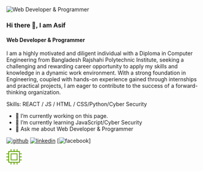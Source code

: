 ![Web Developer & Programmer](https://media.licdn.com/dms/image/v2/D5616AQGqptLICJ0z7g/profile-displaybackgroundimage-shrink_350_1400/profile-displaybackgroundimage-shrink_350_1400/0/1732255943897?e=1737590400&v=beta&t=ZjdTX8ntsoZ_5Caiox9clhnFxdERLol27zI_zutsU5g)
### Hi there 👋, I am Asif
#### Web Developer & Programmer


I am a highly motivated and diligent individual with a Diploma in Computer Engineering from Bangladesh Rajshahi Polytechnic Institute, seeking a challenging and rewarding career opportunity to apply my skills and knowledge in a dynamic work environment. With a strong foundation in Engineering, coupled with hands-on experience gained through internships and practical projects, I am eager to contribute to the success of a forward-thinking organization.

Skills:  REACT / JS / HTML / CSS/Python/Cyber Security

- 🔭 I’m currently working on this page. 
- 🌱 I’m currently learning JavaScript/Cyber Security 
- 💬 Ask me about Web Developer & Programmer 


[<img src='https://cdn.jsdelivr.net/npm/simple-icons@3.0.1/icons/github.svg' alt='github' height='40'>](https://github.com/https://github.com/AA-Asif)  [<img src='https://cdn.jsdelivr.net/npm/simple-icons@3.0.1/icons/linkedin.svg' alt='linkedin' height='40'>](https://www.linkedin.com/in/https://www.linkedin.com/in/md-asif83//)  [<img src='https://cdn.jsdelivr.net/npm/simple-icons@3.0.1/icons/facebook.svg' alt='facebook' height='40'>] 

<a href='https://docs.github.com/en/developers'><img src='https://raw.githubusercontent.com/acervenky/animated-github-badges/master/assets/devbadge.gif' width='40' height='40'></a> 





